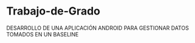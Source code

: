 # Trabajo-de-Grado
DESARROLLO DE UNA APLICACIÓN ANDROID PARA GESTIONAR DATOS TOMADOS EN UN  BASELINE 
